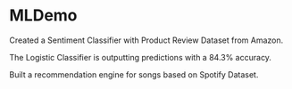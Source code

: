 # MLDemo

Created a Sentiment Classifier with Product Review Dataset from Amazon.

The Logistic Classifier is outputting predictions with a 84.3% accuracy.

Built a recommendation engine for songs based on Spotify Dataset.
